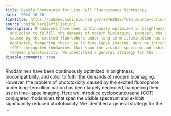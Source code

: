 ```yaml
---
title: Gentle Rhodamines for Live-Cell Fluorescence Microscopy
date: '2024-10-28'
linkTitle: https://pubmed.ncbi.nlm.nih.gov/39463828/?utm_source=curl&utm_medium=rss&utm_campaign=pubmed-2&utm_content=1FakS-2QOkCT8HsMOQP1bCRQ4YzyumYOmxmF0moLsQ3dFB1E9V&fc=20220326224207&ff=20241028182403&v=2.18.0.post9+e462414
source: heidelberg[Affiliation]
description: Rhodamines have been continuously optimized in brightness, biocompatibility,
  and color to fulfill the demands of modern bioimaging. However, the problem of phototoxicity
  caused by the excited fluorophore under long-term illumination has been largely
  neglected, hampering their use in time-lapse imaging. Here we introduce cyclooctatetraene
  (COT) conjugated rhodamines that span the visible spectrum and exhibit significantly
  reduced phototoxicity. We identified a general strategy for the ...
disable_comments: true
---
```

Rhodamines have been continuously optimized in brightness, biocompatibility, and color to fulfill the demands of modern bioimaging. However, the problem of phototoxicity caused by the excited fluorophore under long-term illumination has been largely neglected, hampering their use in time-lapse imaging. Here we introduce cyclooctatetraene (COT) conjugated rhodamines that span the visible spectrum and exhibit significantly reduced phototoxicity. We identified a general strategy for the ...